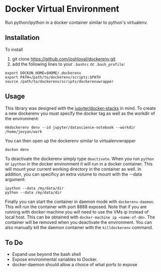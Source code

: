 Docker Virtual Environment
==========================
Run python/ipython in a docker container similar to python's virtualenv.

Installation
------------
To install

1. git clone https://github.com/joshloyal/dockerenv.git
2. add the following lines to your `.bashrc` or `.bash_profile`:
```
export DOCKON_HOME=$HOME/.dockerenv
export PATH=/path/to/dockerenv/scripts:$PATH
source /path/to/dockerenv/scripts/dockerenvwrapper
```

Usage
-----
This library was designed with the [jupyter/docker-stacks](https://github.com/jupyter/docker-stacks) in mind.
To create a new dockerenv you must specify the docker tag as well as the workdir of the environment:
```
mkdockerenv denv --id jupyter/datascience-notebook --workdir /home/jovyan/work
```
You can then open up the dockerenv similar to virtualenvwrapper
```
dockon denv
```
To deactivate the dockerenv simply type `deactivate`. When you run `python` or `ipython` in the docker environment
it will run in a docker container. This will mount your current working directory in the container as well. In addition,
you can specificy an extra volume to mount with the --data argument:
```
ipython --data /my/data/dir
python --data /my/data/dir
```

Finally you can start the container in daemon mode with `dockerenv-daemon`. This will run the container with port 8888 exposed.
Note that if you are running with docker-machine you will need to use the VMs ip instead of local host. This can be obtained with
`docker-machine ip <name-of-dm>`. The container will be removed when you deactivate the environment. You can also manually kill the
daemon container with the `killdockerenv` command.

To Do
-----
* Expand use beyond the bash shell
* Expose environmental variables to Docker.
* docker-daemon should allow a choice of what ports to expose
